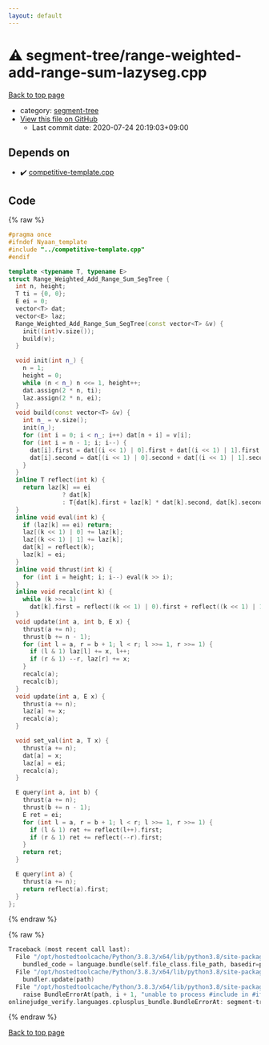```yaml
---
layout: default
---
```


<!-- mathjax config similar to math.stackexchange -->
<script type="text/javascript" async
  src="https://cdnjs.cloudflare.com/ajax/libs/mathjax/2.7.5/MathJax.js?config=TeX-MML-AM_CHTML">
</script>
<script type="text/x-mathjax-config">
  MathJax.Hub.Config({
    TeX: { equationNumbers: { autoNumber: "AMS" }},
    tex2jax: {
      inlineMath: [ ['$','$'] ],
      processEscapes: true
    },
    "HTML-CSS": { matchFontHeight: false },
    displayAlign: "left",
    displayIndent: "2em"
  });
</script>

<script type="text/javascript" src="https://cdnjs.cloudflare.com/ajax/libs/jquery/3.4.1/jquery.min.js"></script>
<script src="https://cdn.jsdelivr.net/npm/jquery-balloon-js@1.1.2/jquery.balloon.min.js" integrity="sha256-ZEYs9VrgAeNuPvs15E39OsyOJaIkXEEt10fzxJ20+2I=" crossorigin="anonymous"></script>
<script type="text/javascript" src="../../assets/js/copy-button.js"></script>
<link rel="stylesheet" href="../../assets/css/copy-button.css" />


# :warning: segment-tree/range-weighted-add-range-sum-lazyseg.cpp

<a href="../../index.html">Back to top page</a>

* category: <a href="../../index.html#cf992883f659a62542b674f4570b728a">segment-tree</a>
* <a href="{{ site.github.repository_url }}/blob/master/segment-tree/range-weighted-add-range-sum-lazyseg.cpp">View this file on GitHub</a>
    - Last commit date: 2020-07-24 20:19:03+09:00




## Depends on

* :heavy_check_mark: <a href="../competitive-template.cpp.html">competitive-template.cpp</a>


## Code

<a id="unbundled"></a>
{% raw %}
```cpp
#pragma once
#ifndef Nyaan_template
#include "../competitive-template.cpp"
#endif

template <typename T, typename E>
struct Range_Weighted_Add_Range_Sum_SegTree {
  int n, height;
  T ti = {0, 0};
  E ei = 0;
  vector<T> dat;
  vector<E> laz;
  Range_Weighted_Add_Range_Sum_SegTree(const vector<T> &v) {
    init((int)v.size());
    build(v);
  }

  void init(int n_) {
    n = 1;
    height = 0;
    while (n < n_) n <<= 1, height++;
    dat.assign(2 * n, ti);
    laz.assign(2 * n, ei);
  }
  void build(const vector<T> &v) {
    int n_ = v.size();
    init(n_);
    for (int i = 0; i < n_; i++) dat[n + i] = v[i];
    for (int i = n - 1; i; i--) {
      dat[i].first = dat[(i << 1) | 0].first + dat[(i << 1) | 1].first;
      dat[i].second = dat[(i << 1) | 0].second + dat[(i << 1) | 1].second;
    }
  }
  inline T reflect(int k) {
    return laz[k] == ei
               ? dat[k]
               : T{dat[k].first + laz[k] * dat[k].second, dat[k].second};
  }
  inline void eval(int k) {
    if (laz[k] == ei) return;
    laz[(k << 1) | 0] += laz[k];
    laz[(k << 1) | 1] += laz[k];
    dat[k] = reflect(k);
    laz[k] = ei;
  }
  inline void thrust(int k) {
    for (int i = height; i; i--) eval(k >> i);
  }
  inline void recalc(int k) {
    while (k >>= 1)
      dat[k].first = reflect((k << 1) | 0).first + reflect((k << 1) | 1).first;
  }
  void update(int a, int b, E x) {
    thrust(a += n);
    thrust(b += n - 1);
    for (int l = a, r = b + 1; l < r; l >>= 1, r >>= 1) {
      if (l & 1) laz[l] += x, l++;
      if (r & 1) --r, laz[r] += x;
    }
    recalc(a);
    recalc(b);
  }
  void update(int a, E x) {
    thrust(a += n);
    laz[a] += x;
    recalc(a);
  }

  void set_val(int a, T x) {
    thrust(a += n);
    dat[a] = x;
    laz[a] = ei;
    recalc(a);
  }

  E query(int a, int b) {
    thrust(a += n);
    thrust(b += n - 1);
    E ret = ei;
    for (int l = a, r = b + 1; l < r; l >>= 1, r >>= 1) {
      if (l & 1) ret += reflect(l++).first;
      if (r & 1) ret += reflect(--r).first;
    }
    return ret;
  }

  E query(int a) {
    thrust(a += n);
    return reflect(a).first;
  }
};

```
{% endraw %}

<a id="bundled"></a>
{% raw %}
```cpp
Traceback (most recent call last):
  File "/opt/hostedtoolcache/Python/3.8.3/x64/lib/python3.8/site-packages/onlinejudge_verify/docs.py", line 349, in write_contents
    bundled_code = language.bundle(self.file_class.file_path, basedir=pathlib.Path.cwd())
  File "/opt/hostedtoolcache/Python/3.8.3/x64/lib/python3.8/site-packages/onlinejudge_verify/languages/cplusplus.py", line 185, in bundle
    bundler.update(path)
  File "/opt/hostedtoolcache/Python/3.8.3/x64/lib/python3.8/site-packages/onlinejudge_verify/languages/cplusplus_bundle.py", line 306, in update
    raise BundleErrorAt(path, i + 1, "unable to process #include in #if / #ifdef / #ifndef other than include guards")
onlinejudge_verify.languages.cplusplus_bundle.BundleErrorAt: segment-tree/range-weighted-add-range-sum-lazyseg.cpp: line 3: unable to process #include in #if / #ifdef / #ifndef other than include guards

```
{% endraw %}

<a href="../../index.html">Back to top page</a>

